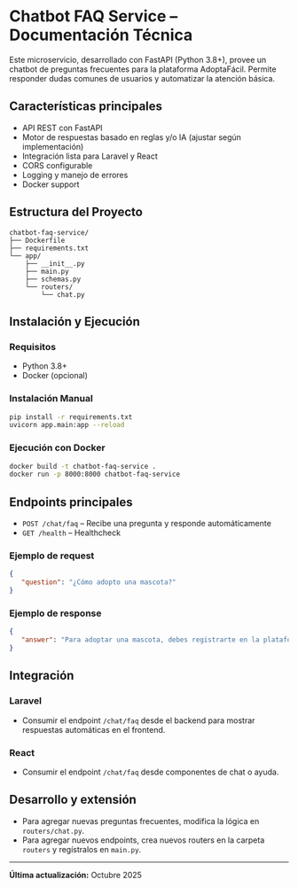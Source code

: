 
# Chatbot FAQ Service – Documentación Técnica

Este microservicio, desarrollado con FastAPI (Python 3.8+), provee un chatbot de preguntas frecuentes para la plataforma AdoptaFácil. Permite responder dudas comunes de usuarios y automatizar la atención básica.

## Características principales

- API REST con FastAPI
- Motor de respuestas basado en reglas y/o IA (ajustar según implementación)
- Integración lista para Laravel y React
- CORS configurable
- Logging y manejo de errores
- Docker support

## Estructura del Proyecto

```
chatbot-faq-service/
├── Dockerfile
├── requirements.txt
└── app/
    ├── __init__.py
    ├── main.py
    ├── schemas.py
    └── routers/
        └── chat.py
```

## Instalación y Ejecución

### Requisitos
- Python 3.8+
- Docker (opcional)

### Instalación Manual
```bash
pip install -r requirements.txt
uvicorn app.main:app --reload
```

### Ejecución con Docker
```bash
docker build -t chatbot-faq-service .
docker run -p 8000:8000 chatbot-faq-service
```

## Endpoints principales

- `POST /chat/faq` – Recibe una pregunta y responde automáticamente
- `GET /health` – Healthcheck


### Ejemplo de request
```json
{
   "question": "¿Cómo adopto una mascota?"
}
```

### Ejemplo de response
```json
{
   "answer": "Para adoptar una mascota, debes registrarte en la plataforma y seguir el proceso de solicitud."
}
```


## Integración

### Laravel
- Consumir el endpoint `/chat/faq` desde el backend para mostrar respuestas automáticas en el frontend.

### React
- Consumir el endpoint `/chat/faq` desde componentes de chat o ayuda.

## Desarrollo y extensión
- Para agregar nuevas preguntas frecuentes, modifica la lógica en `routers/chat.py`.
- Para agregar nuevos endpoints, crea nuevos routers en la carpeta `routers` y regístralos en `main.py`.

---
**Última actualización:** Octubre 2025
